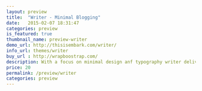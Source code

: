 ```yaml
---
layout: preview
title:  "Writer - Minimal Blogging"
date:   2015-02-07 18:31:47
categories: preview
is_featured: true
thumbnail_name: preview-writer
demo_url: http://thisisembark.com/writer/
info_url: themes/writer
buy_url : http://wrapboostrap.com/
description: With a focus on minimal design anf typography writer delivers a quality user experince. Built for blogging or long form writing content looks clean and readable on any device.
price: 20
permalink: /preview/writer
categories: preview
---
```

